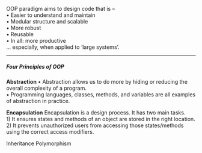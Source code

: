 OOP paradigm aims to design code that is –  
• Easier to understand and maintain  
• Modular structure and scalable  
• More robust  
• Reusable  
• In all: more productive  
... especially, when applied to ‘large systems’.


---
##### Four Principles of OOP

**Abstraction**
	• Abstraction allows us to do more by hiding or reducing the overall complexity of a program.  
	• Programming languages, classes, methods, and variables are all examples of abstraction in practice.

**Encapsulation**
	Encapsulation is a design process. It has two main tasks.  
	1) It ensures states and methods of an object are stored in the right location.  
	2) It prevents unauthorized users from accessing those states/methods using the correct access modifiers.


Inheritance
Polymorphism

